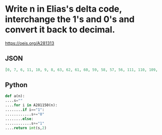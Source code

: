 # Write n in Elias's delta code, interchange the 1's and 0's and convert it back to decimal\.
https://oeis.org/A281313
## JSON
```JSON
[0, 7, 6, 11, 10, 9, 8, 63, 62, 61, 60, 59, 58, 57, 56, 111, 110, 109, 108, 107, 106, 105, 104, 103, 102, 101, 100, 99, 98, 97, 96, 191, 190, 189, 188, 187, 186, 185, 184, 183, 182, 181, 180, 179, 178, 177, 176, 175, 174, 173, 172, 171, 170, 169, 168, 167, 166, 165, 164, 163, 162]
```
## Python
```Python
def a(n):
....s=""
....for i in A281150(n):
........if i=="1":
............s+="0"
........else:
............s+="1"
....return int(s,2)
```
